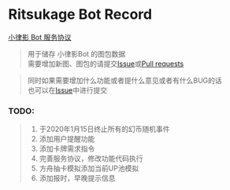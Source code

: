 # Ritsukage Bot Record  

[小律影 Bot 服务协议](https://github.com/BAKAOLC/RitsukageBotRecord/blob/master/LICENSE.md)

> 用于储存 小律影Bot 的图包数据  
> 需要增加新图、图包的请提交[Issue](https://github.com/BAKAOLC/RitsukageBotRecord/issues)或[Pull requests](https://github.com/BAKAOLC/RitsukageBotRecord/pulls)  

> 同时如果需要增加什么功能或者提什么意见或者有什么BUG的话  
> 也可以在[Issue](https://github.com/BAKAOLC/RitsukageBotRecord/issues)中进行提交  

### TODO:  
> 1. 于2020年1月15日终止所有的幻币随机事件  
> 2. 添加用户提醒功能  
> 3. 添加卡牌需求指令  
> 4. 完善服务协议，修改功能代码执行  
> 5. 方舟抽卡模拟添加当前UP池模拟  
> 6. 添加报时，早晚提示信息  
